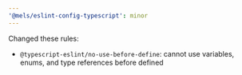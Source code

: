 ```yaml
---
'@mels/eslint-config-typescript': minor
---
```


Changed these rules:

- `@typescript-eslint/no-use-before-define`: cannot use variables, enums, and type references before defined

